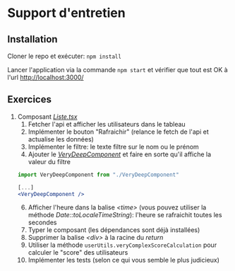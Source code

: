 # Support d'entretien

## Installation
Cloner le repo et exécuter: `npm install`

Lancer l'application via la commande `npm start` et vérifier que tout est OK à l'url [http://localhost:3000/](http://localhost:3000/)

## Exercices
1. Composant _[Liste.tsx](src/components/Liste.tsx)_
   1. Fetcher l'api et afficher les utilisateurs dans le tableau 
   2. Implémenter le bouton "Rafraichir" (relance le fetch de l'api et actualise les données)
   3. Implémenter le filtre: le texte filtre sur le nom ou le prénom
   5. Ajouter le _[VeryDeepComponent](src/components/VeryDeepComponent/VeryDeepComponent.tsx)_ et faire en sorte qu'il affiche la valeur du filtre
   ```jsx
   import VeryDeepComponent from "./VeryDeepComponent"
   
   [...]
   <VeryDeepComponent />
   ```
   6. Afficher l'heure dans la balise _&lt;time&gt;_ (vous pouvez utiliser la méthode _Date::toLocaleTimeString_): l'heure se rafraichit toutes les secondes
   7. Typer le composant (les dépendances sont déjà installées)
   8. Supprimer la balise _&lt;div&gt;_ à la racine du _return_
   9. Utiliser la méthode `userUtils.veryComplexScoreCalculation` pour calculer le "score" des utilisateurs
   10. Implémenter les tests (selon ce qui vous semble le plus judicieux)
